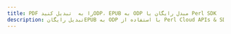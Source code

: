 ---title: PDF را به  تبدیل کنیدODP، EPUB به ODP مبدل رایگان یا Perl SDKdescription: تبدیل رایگانEPUB به ODP با استفاده از Perl Cloud APIs & SDK همچنین اسناد PDF را در Cloud ایجاد، ویرایش و رندر کنید.---